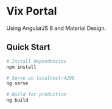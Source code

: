 # Vix Portal

Using AngularJS 8 and Material Design.

## Quick Start

```bash
# Install dependencies
npm install

# Serve on localhost:4200
ng serve

# Build for production
ng build
```

<!-- <div [ngClass]="setClasses()">
  <p>
    <mat-checkbox 
      id="{{ todo.id }}" 
      (change)="onToggle(todo)" 
      [checked]="todo.completed" 
      aria-label="Mark this todo as complete">
    </mat-checkbox>
    <label for="{{ todo.id }}">
      {{ todo.title }}
    </label>
    <button mat-icon-button 
      (click)="onDelete(todo)" 
      aria-label="Delete this todo item">
      <mat-icon color="warn" aria-hidden="true">delete_forever</mat-icon>
    </button>
  </p>
</div> -->
